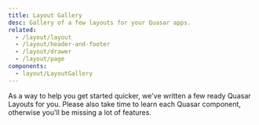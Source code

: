 ```yaml
---
title: Layout Gallery
desc: Gallery of a few layouts for your Quasar apps.
related:
  - /layout/layout
  - /layout/header-and-footer
  - /layout/drawer
  - /layout/page
components:
  - layout/LayoutGallery
---
```


As a way to help you get started quicker, we've written a few ready Quasar Layouts for you. Please also take time to learn each Quasar component, otherwise you'll be missing a lot of features.

<layout-gallery class="q-mt-md" />
